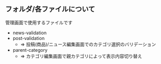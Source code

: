 ## フォルダ/各ファイルについて

管理画面で使用するファイルです

- news-validation
- post-validation
  - => 投稿(商品)/ニュース編集画面でのカテゴリ選択のバリデーション
- parent-category
  - => カテゴリ編集画面で親カテゴリによって表示内容切り替え
